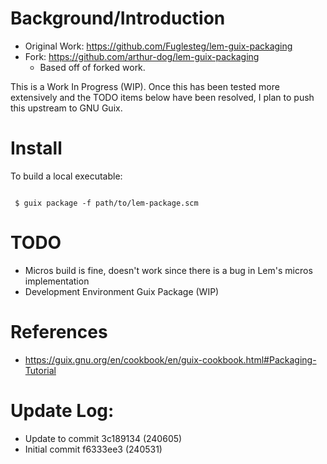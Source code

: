 # Background/Introduction

- Original Work: https://github.com/Fuglesteg/lem-guix-packaging
- Fork: https://github.com/arthur-dog/lem-guix-packaging
  - Based off of forked work.

This is a Work In Progress (WIP). Once this has been tested more extensively and the TODO items
below have been resolved, I plan to push this upstream to GNU Guix.

# Install

To build a local executable:

```

 $ guix package -f path/to/lem-package.scm

```

# TODO
- Micros build is fine, doesn't work since there is a bug in Lem's micros implementation
- Development Environment Guix Package (WIP)

# References
- https://guix.gnu.org/en/cookbook/en/guix-cookbook.html#Packaging-Tutorial

# Update Log:

- Update to commit 3c189134 (240605)
- Initial commit f6333ee3 (240531)
